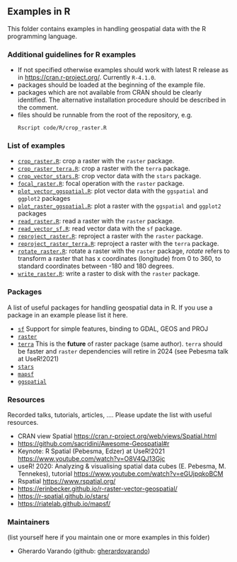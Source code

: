 ## Examples in R 

This folder contains examples in handling geospatial data with the 
R programming language. 

### Additional guidelines for R examples  

- If not specified otherwise examples should work with latest R release 
  as in <https://cran.r-project.org/>. Currently `R-4.1.0`. 
- packages should be loaded at the beginning of the example file. 
- packages which are not available from CRAN should be clearly identified.
  The alternative installation procedure should be described in the comment.   
- files should be runnable from the root of the repository, e.g. 
  ```
  Rscript code/R/crop_raster.R
  ```

### List of examples

- [`crop_raster.R`](crop_raster.R): crop a raster with the `raster` package. 
- [`crop_raster_terra.R`](crop_raster_terra.R): crop a raster with the `terra` package. 
- [`crop_vector_stars.R`](crop_vector_stars.R): crop vector data with the `stars` package. 
- [`focal_raster.R`](focal_raster.R): focal operation with the `raster` package.
- [`plot_vector_ggspatial.R`](plot_vector_ggspatial.R): plot vector data with the `ggspatial` and `ggplot2` packages 
- [`plot_raster_ggspatial.R`](plot_raster_ggspatial.R): plot a raster with the `ggspatial` and `ggplot2` packages 
- [`read_raster.R`](read_raster.R): read a raster with the `raster` package. 
- [`read_vector_sf.R`](read_vector_sf.R): read vector data with the `sf` package. 
- [`reproject_raster.R`](reproject_raster.R): reproject a raster with the `raster` package. 
- [`reproject_raster_terra.R`](reproject_raster_terra.R): reproject a raster with the `terra` package. 
- [`rotate_raster.R`](rotate_raster.R): rotate a raster with the `raster` package, _rotate_ refers to
  transform a raster that has x coordinates (longitude) from 0 to 360, to standard coordinates 
  between -180 and 180 degrees. 
- [`write_raster.R`](write_raster.R): write a raster to disk with the `raster`
  package.

### Packages 

A list of useful packages for handling geospatial data in R. If you use a 
package in an example please list it here. 

- [`sf`](https://cran.r-project.org/package=sf) Support for simple features, binding to GDAL, 
  GEOS and PROJ
- [`raster`](https://cran.r-project.org/package=raster) 
- [`terra`](https://cran.r-project.org/package=terra)  This is the **future** of raster package 
(same author). `terra` should be faster and `raster` dependencies will retire in
 2024 (see Pebesma talk at UseR!2021)  
- [`stars`](https://cloud.r-project.org/package=stars)
- [`mapsf`](https://github.com/riatelab/mapsf) 
- [`ggspatial`](https://cran.r-project.org/package=ggspatial)

### Resources 

Recorded talks, tutorials, articles, .... 
Please update the list with useful resources. 

- CRAN view Spatial <https://cran.r-project.org/web/views/Spatial.html>
- <https://github.com/sacridini/Awesome-Geospatial#r>
- Keynote: R Spatial (Pebesma, Edzer)  at UseR!2021 <https://www.youtube.com/watch?v=O8V4QJ13Gjc>
- useR! 2020: Analyzing & visualising spatial data cubes (E. Pebesma, M. Tennekes), tutorial 
  <https://www.youtube.com/watch?v=eGUjpqkoBCM>
- Rspatial <https://www.rspatial.org/>
- <https://erinbecker.github.io/r-raster-vector-geospatial/>
- <https://r-spatial.github.io/stars/> 
- <https://riatelab.github.io/mapsf/>




### Maintainers 
(list yourself here if you maintain one or more examples in this folder) 

- Gherardo Varando (github: [gherardovarando](https://github.com/gherardovarando)) 
